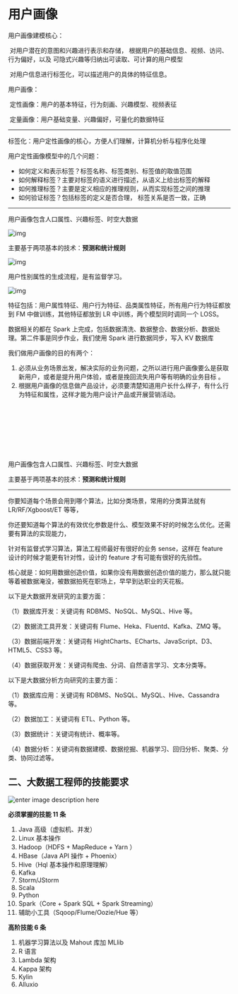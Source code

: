 # 用户画像

用户画像建模核心：

​	对用户潜在的意图和兴趣进行表示和存储， 根据用户的基础信息、视频、访问、行为偏好，以及 可隐式兴趣等归纳出可读取、可计算的用户模型

​        对用户信息进行标签化，可以描述用户的具体的特征信息。

用户画像：

​        定性画像：用户的基本特征，行为刻画、兴趣模型、视频表征

​        定量画像：用户基础变量、兴趣偏好，可量化的数据特征



-------------------

标签化：用户定性画像的核心，方便人们理解，计算机分析与程序化处理

用户定性画像模型中的几个问题：

- 如何定义和表示标签？标签名称、标签类别、标签值的取值范围
- 如何解释标签？主要对标签的语义进行描述，从语义上给出标签的解释
- 如何推理标签？主要是定义相应的推理规则，从而实现标签之间的推理
- 如何验证标签？包括标签的定义是否合理， 标签关系是否一致，正确

  













-------------------------------

用户画像包含人口属性、兴趣标签、时空大数据



![img](https://ask.qcloudimg.com/http-save/yehe-1565119/oyqkzglf5y.jpeg?imageView2/2/w/1620)

主要基于两项基本的技术：**预测和统计规则**



![img](https://ask.qcloudimg.com/http-save/yehe-1565119/zi7eeloqj9.png?imageView2/2/w/1620)

用户性别属性的生成流程，是有监督学习。



![img](https://ask.qcloudimg.com/http-save/yehe-1565119/mx8o7cg546.jpeg?imageView2/2/w/1620)



特征包括：用户属性特征、用户行为特征、品类属性特征，所有用户行为特征都放到 FM 中做训练，其他特征都放到 LR 中训练，两个模型同时调同一个 LOSS。





数据相关的都在 Spark 上完成，包括数据清洗、数据整合、数据分析、数据处理。第二件事是同步作业，我们使用 Spark 进行数据同步，写入 KV 数据库






我们做用户画像的目的有两个：

1. 必须从业务场景出发，解决实际的业务问题，之所以进行用户画像要么是获取新用户，或者是提升用户体验，或者是挽回流失用户等有明确的业务目标 。
2. 根据用户画像的信息做产品设计，必须要清楚知道用户长什么样子，有什么行为特征和属性，这样才能为用户设计产品或开展营销活动。



 

   

   

  

 

 

​    

​    












​    

​    

 

用户画像包含人口属性、兴趣标签、时空大数据





主要基于两项基本的技术：**预测和统计规则**

---



你要知道每个场景会用到哪个算法，比如分类场景，常用的分类算法就有 LR/RF/Xgboost/ET 等等，

你还要知道每个算法的有效优化参数是什么、模型效果不好的时候怎么优化。还需要有算法的实现能力，

针对有监督式学习算法，算法工程师最好有很好的业务 sense，这样在 feature 设计的时候才能更有针对性，设计的 feature 才有可能有很好的先验性。



核心就是：如何用数据创造价值，如果你没有用数据创造价值的能力，那么就只能等着被数据淹没，被数据拍死在职场上，早早到达职业的天花板。

以下是大数据开发研究的主要方面：

（1）数据库开发：关键词有 RDBMS、NoSQL、MySQL、Hive 等。

（2）数据流工具开发：关键词有 Flume、Heka、Fluentd、Kafka、ZMQ 等。

（3）数据前端开发：关键词有 HightCharts、ECharts、JavaScript、D3、HTML5、CSS3 等。

（4）数据获取开发：关键词有爬虫、分词、自然语言学习、文本分类等。



以下是大数据分析方向研究的主要方面：

（1）数据库应用：关键词有 RDBMS、NoSQL、MySQL、Hive、Cassandra 等。

（2）数据加工：关键词有 ETL、Python 等。

（3）数据统计：关键词有统计、概率等。

（4）数据分析：关键词有数据建模、数据挖掘、机器学习、回归分析、聚类、分类、协同过滤等。



## 二、大数据工程师的技能要求



![enter image description here](http://images.gitbook.cn/a8ea12c0-ad9e-11e7-bc4e-bd9737349028)

**必须掌握的技能 11 条**

1. Java 高级（虚拟机、并发）
2. Linux 基本操作
3. Hadoop（HDFS + MapReduce + Yarn ）
4. HBase（Java API 操作 + Phoenix）
5. Hive（Hql 基本操作和原理理解）
6. Kafka
7. Storm/JStorm
8. Scala
9. Python
10. Spark（Core + Spark SQL + Spark Streaming）
11. 辅助小工具（Sqoop/Flume/Oozie/Hue 等）

**高阶技能 6 条**

1. 机器学习算法以及 Mahout 库加 MLlib
2. R 语言
3. Lambda 架构
4. Kappa 架构
5. Kylin
6. Alluxio